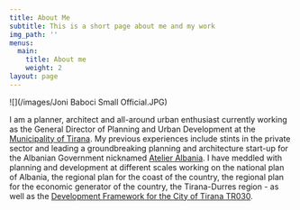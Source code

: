 ```yaml
---
title: About Me
subtitle: This is a short page about me and my work
img_path: ''
menus:
  main:
    title: About me
    weight: 2
layout: page
---
```

![](/images/Joni Baboci Small Official.JPG)

I am a planner, architect and all-around urban enthusiast currently working as the General Director of Planning and Urban Development at the [Municipality of Tirana](www.tirana.al). My previous experiences include stints in the private sector and leading a groundbreaking planning and architecture start-up for the Albanian Government nicknamed [Atelier Albania](http://planifikimi.gov.al/index.php?id=a1r&L=2). I have meddled with planning and development at different scales working on the national plan of Albania, the regional plan for the coast of the country, the regional plan for the economic generator of the country, the Tirana-Durres region - as well as the [Development Framework for the City of Tirana TR030](https://tirana.al/artikull/plani-i-pergjithshem-vendor).
